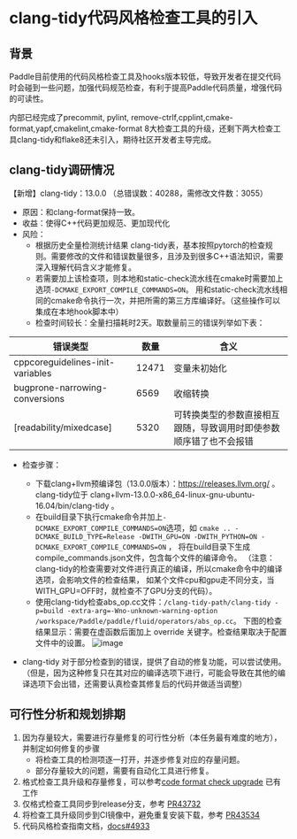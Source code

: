 # clang-tidy代码风格检查工具的引入
## 背景
Paddle目前使用的代码风格检查工具及hooks版本较低，导致开发者在提交代码时会碰到一些问题，加强代码规范检查，有利于提高Paddle代码质量，增强代码的可读性。

内部已经完成了precommit, pylint, remove-ctrlf,cpplint,cmake-format,yapf,cmakelint,cmake-format 8大检查工具的升级，还剩下两大检查工具clang-tidy和flake8还未引入，期待社区开发者主导完成。

## clang-tidy调研情况
【新增】clang-tidy：13.0.0 （总错误数：40288，需修改文件数：3055）
* 原因：和clang-format保持一致。
* 收益：使得C++代码更加规范、更加现代化
* 风险：
  * 根据历史全量检测统计结果 clang-tidy表，基本按照pytorch的检查规则。需要修改的文件和错误数量很多，且涉及到很多C++语法知识，需要深入理解代码含义才能修复。
  * 若需要加上该检查项，则本地和static-check流水线在cmake时需要加上选项`-DCMAKE_EXPORT_COMPILE_COMMANDS=ON`。
    用和static-check流水线相同的cmake命令执行一次，并把所需的第三方库编译好。（这些操作可以集成在本地hook脚本中）
  * 检查时间较长：全量扫描耗时2天。取数量前三的错误列举如下表：

错误类型  | 数量  | 含义
 ----          | ----- | ------  
cppcoreguidelines-init-variables  | 12471 | 变量未初始化
 bugprone-narrowing-conversions   | 6569 | 收缩转换  
[readability/mixedcase]           | 5320 | 可转换类型的参数直接相互跟随，导致调用时即使参数顺序错了也不会报错

* 检查步骤：
   * 下载clang+llvm预编译包（13.0.0版本）：https://releases.llvm.org/ 。
      clang-tidy位于 clang+llvm-13.0.0-x86_64-linux-gnu-ubuntu-16.04/bin/clang-tidy 。
   * 在build目录下执行cmake命令并加上`-DCMAKE_EXPORT_COMPILE_COMMANDS=ON`选项，如
     `cmake .. -DCMAKE_BUILD_TYPE=Release -DWITH_GPU=ON -DWITH_PYTHON=ON -DCMAKE_EXPORT_COMPILE_COMMANDS=ON` ，
      将在build目录下生成compile_commands.json文件，包含每个文件的编译命令。
     （注意：clang-tidy的检查需要对文件进行真正的编译，所以cmake命令中的编译选项，会影响文件的检查结果，
      如某个文件cpu和gpu走不同分支，当WITH_GPU=OFF时，就检查不了GPU分支的代码）。
   * 使用clang-tidy检查abs_op.cc文件：`/clang-tidy-path/clang-tidy -p=build -extra-arg=-Wno-unknown-warning-option /workspace/Paddle/paddle/fluid/operators/abs_op.cc`。
     下图的检查结果显示：需要在虚函数后面加上 override 关键字。检查结果取决于配置文件中的设置。
![image](https://user-images.githubusercontent.com/6836917/185282945-35cc927b-33c6-418f-8b04-5e65a1125b48.png)

* clang-tidy 对于部分检查到的错误，提供了自动的修复功能，可以尝试使用。（但是，因为这种修复只在其对应的编译选项下进行，可能会导致在其他的编译选项下会出错，还需要认真检查其修复后的代码并做适当调整）


## 可行性分析和规划排期
1. 因为存量较大，需要进行存量修复的可行性分析（本任务最有难度的地方），并制定如何修复的步骤
   * 将检查工具的检测项逐一打开，并逐步修复对应的存量问题。
   * 部分存量较大的问题，需要有自动化工具进行修复。
2. 格式检查工具升级和存量修复，可以参考[code format check upgrade](https://github.com/PaddlePaddle/Paddle/search?q=code%20format%20check%20upgrade&type=commits) 已有工作
3. 仅格式检查工具同步到release分支，参考 [PR43732](http://agroup.baidu.com/paddle-ci/md/article/2https://github.com/PaddlePaddle/Paddle/pull/43732)
4. 将检查工具升级同步到CI镜像中，避免重复安装下载，参考 [PR43534](https://github.com/PaddlePaddle/Paddle/pull/43534)
5. 代码风格检查指南文档，[docs#4933](https://github.com/PaddlePaddle/docs/pull/4933)
